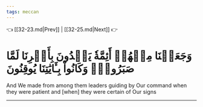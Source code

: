 ```yaml
---
tags: meccan
---
```


👈 [[32-23.md|Prev]] | [[32-25.md|Next]] 👉

# وَجَعَلۡنَا مِنۡهُمۡ أَئِمَّةٗ يَهۡدُونَ بِأَمۡرِنَا لَمَّا صَبَرُواْۖ وَكَانُواْ بِـَٔايَٰتِنَا يُوقِنُونَ

And We made from among them leaders guiding by Our command when they were patient and [when] they were certain of Our signs

---

